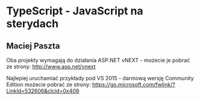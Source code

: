 # TypeScript - JavaScript na sterydach
## Maciej Paszta

Oba projekty wymagają do działania ASP.NET vNEXT - możecie je pobrać ze strony: http://www.asp.net/vnext

Najlepiej uruchamiać przykłady pod VS 2015 - darmową wersję Community Edition możecie pobrać ze strony: https://go.microsoft.com/fwlink/?LinkId=532606&clcid=0x409
